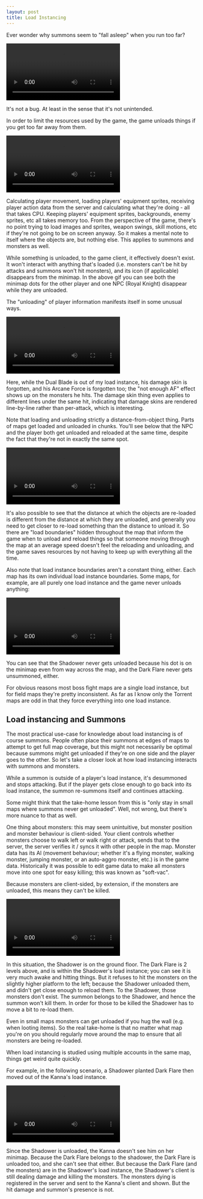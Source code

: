 ```yaml
---
layout: post
title: Load Instancing
---
```


Ever wonder why summons seem to "fall asleep" when you run too far?

<video src="https://user-images.githubusercontent.com/12583972/150452361-50cff171-3ea2-43a6-aa63-4f68dfd15e07.mp4" autoplay loop></video>

It's not a bug. At least in the sense that it's not unintended.

In order to limit the resources used by the game, the game unloads things if you get too far away from them.

<video src="https://user-images.githubusercontent.com/12583972/150452064-5134c4aa-2edb-42a7-ae85-abf1d262d966.mp4" autoplay loop></video>

Calculating player movement, loading players' equipment sprites, receiving player action data from the server and calculating what they're doing - all that takes CPU. Keeping players' equipment sprites, backgrounds, enemy sprites, etc all takes memory too. From the perspective of the game, there's no point trying to load images and sprites, weapon swings, skill motions, etc if they're not going to be on screen anyway. So it makes a mental note to itself where the objects are, but nothing else. This applies to summons and monsters as well.

While something is unloaded, to the game client, it effectively doesn't exist. It won't interact with anything that's loaded (i.e. monsters can't be hit by attacks and summons won't hit monsters), and its icon (if applicable) disappears from the minimap. In the above gif you can see both the minimap dots for the other player and one NPC (Royal Knight) disappear while they are unloaded.

The "unloading" of player information manifests itself in some unusual ways.

<video src="https://user-images.githubusercontent.com/12583972/150452630-6c61858a-6881-4f43-8f12-d2d55f9c59ae.mp4" autoplay loop></video>

Here, while the Dual Blade is out of my load instance, his damage skin is forgotten, and his Arcane Force is forgotten too; the "not enough AF" effect shows up on the monsters he hits. The damage skin thing even applies to different lines under the same hit, indicating that damage skins are rendered line-by-line rather than per-attack, which is interesting.

Note that loading and unloading strictly a distance-from-object thing. Parts of maps get loaded and unloaded in chunks. You'll see below that the NPC and the player both get unloaded and reloaded at the same time, despite the fact that they're not in exactly the same spot.

<video src="https://user-images.githubusercontent.com/12583972/150451957-c66b1d2b-4085-4e12-a453-1e5e1ec0882f.mp4" autoplay loop></video>

It's also possible to see that the distance at which the objects are re-loaded is different from the distance at which they are unloaded, and generally you need to get closer to re-load something than the distance to unload it. So there are "load boundaries" hidden throughout the map that inform the game when to unload and reload things so that someone moving through the map at an average speed doesn't feel the reloading and unloading, and the game saves resources by not having to keep up with everything all the time.

Also note that load instance boundaries aren't a constant thing, either. Each map has its own individual load instance boundaries. Some maps, for example, are all purely one load instance and the game never unloads anything:

<video src="https://user-images.githubusercontent.com/12583972/150456753-72733b09-6d83-4d35-9e63-9428b2a3416d.mp4" autoplay loop></video>

You can see that the Shadower never gets unloaded because his dot is on the minimap even from way across the map, and the Dark Flare never gets unsummoned, either.

For obvious reasons most boss fight maps are a single load instance, but for field maps they're pretty inconsistent. As far as I know only the Torrent maps are odd in that they force everything into one load instance.

## Load instancing and Summons

The most practical use-case for knowledge about load instancing is of course summons. People often place their summons at edges of maps to attempt to get full map coverage, but this might not necessarily be optimal because summons might get unloaded if they're on one side and the player goes to the other. So let's take a closer look at how load instancing interacts with summons and monsters.

While a summon is outside of a player's load instance, it's desummoned and stops attacking. But if the player gets close enough to go back into its load instance, the summon re-summons itself and continues attacking.

Some might think that the take-home lesson from this is "only stay in small maps where summons never get unloaded". Well, not wrong, but there's more nuance to that as well.

One thing about monsters: this may seem unintuitive, but monster position and monster behaviour is client-sided. Your client controls whether monsters choose to walk left or walk right or attack, sends that to the server, the server verifies it / syncs it with other people in the map. Monster data has its AI (movement behaviour; whether it's a flying monster, walking monster, jumping monster, or an auto-aggro monster, etc.) is in the game data. Historically it was possible to edit game data to make all monsters move into one spot for easy killing; this was known as "soft-vac".

Because monsters are client-sided, by extension, if the monsters are unloaded, this means they can't be killed.

<video src="https://user-images.githubusercontent.com/12583972/150456474-ff8fefd1-fb2d-4588-9379-34e9fe4ba89c.mp4" autoplay loop> </video>

In this situation, the Shadower is on the ground floor. The Dark Flare is 2 levels above, and is within the Shadower's load instance; you can see it is very much awake and hitting things. But it refuses to hit the monsters on the slightly higher platform to the left; because the Shadower unloaded them, and didn't get close enough to reload them. To the Shadower, those monsters don't exist. The summon belongs to the Shadower, and hence the summon won't kill them. In order for those to be killed the Shadower has to move a bit to re-load them.

Even in small maps monsters can get unloaded if you hug the wall (e.g. when looting items). So the real take-home is that no matter what map you're on you should regularly move around the map to ensure that all monsters are being re-loaded.

When load instancing is studied using multiple accounts in the same map, things get weird quite quickly.

For example, in the following scenario, a Shadower planted Dark Flare then moved out of the Kanna's load instance.

<video src="/assets/MapleStory_W99hjhgBr0.mp4" autoplay loop> </video>

Since the Shadower is unloaded, the Kanna doesn't see him on her minimap. Because the Dark Flare belongs to the shadower, the Dark Flare is unloaded too, and she can't see that either. But because the Dark Flare (and the monsters) are in the Shadower's load instance, the Shadower's client is still dealing damage and killing the monsters. The monsters dying is registered in the server and sent to the Kanna's client and shown. But the hit damage and summon's presence is not.